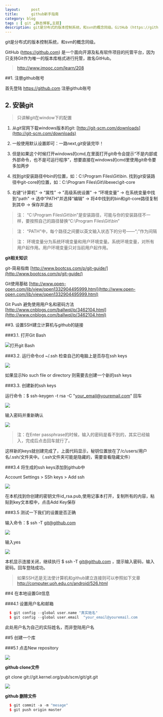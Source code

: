 ```yaml
---
layout:     post
title:      github新手指南
category: blog
tags : [ git ,静态博客,主题]
description: git是分布式的版本控制系统，和svn的概念同级。GitHub (https://github.com)  是一个面向开源及私有软件项目的托管平台，因为只支持Git作为唯一的版本库格式进行托管，故名GitHub。
---
```


git是分布式的版本控制系统，和svn的概念同级。

GitHub (https://github.com)  是一个面向开源及私有软件项目的托管平台，因为只支持Git作为唯一的版本库格式进行托管，故名GitHub。

>http://www.imooc.com/learn/208

##1. 注册github账号

首先登陆 https://github.com 注册github账号

## 2. 安装git
 
>只讲解git在window下的配置

1. 从git官网下载windows版本的git: [http://git-scm.com/downloads](http://git-scm.com/downloads)

2. 一般使用默认设置即可：一路next,git安装完毕！

3. 但是如果这个时候打开windows的cmd,在里面打开git命令会提示“不是内部或外部命令，也不是可运行程序”，想要直接在windows的cmd里使用git命令要多加两步

4. 找到git安装路径中bin的位置，如：C:\Program Files\Git\bin.  找到git安装路径中git-core的位置，如：C:\Program Files\Git\libexec\git-core

5. 右键“计算机” -> “属性” -> "高级系统设置" -> “环境变量” -> 在系统变量中找到"path" -> 选中"PATH"并选择“编辑” -> 将4中找到的bin和git-core路径复制到其中 -> 保存并退出

> 注： “C:\Program Files\Git\bin”是安装路径，可能与你的安装路径不一样，要按照自己的路径替换“C:\Program Files\Git\bin”

> 注： “PATH”中，每个路径之间要以英文输入状态下的分号——“;”作为间隔

> 注： 环境变量分为系统环境变量和用户环境变量。系统环境变量，对所有用户起作用。用户环境变量只对当前用户起作用。

**git相关知识**

 git-简易指南 [http://www.bootcss.com/p/git-guide/](http://www.bootcss.com/p/git-guide/)
 
 Git使用基础 [http://www.open-open.com/lib/view/open1332904495999.html](http://www.open-open.com/lib/view/open1332904495999.html)

 Git Push 避免使用用户名和密码方法 [http://www.cnblogs.com/ballwql/p/3462104.html](http://www.cnblogs.com/ballwql/p/3462104.html)

##3. 设置SSH建立计算机与github的链接

###3.1. 打开Git Bash

![打开git Bash](https://raw.githubusercontent.com/AsiaFE/weekly-meeting/master/%E8%B5%84%E6%BA%90%E5%BA%93/20141106/01.png)

###3.2. 运行命令cd ~/.ssh 检查自己的电脑上是否存在ssh keys

![](https://raw.githubusercontent.com/AsiaFE/weekly-meeting/master/%E8%B5%84%E6%BA%90%E5%BA%93/20141106/02.png)

如果显示No such file or directory 则需要去创建一个新的ssh keys

###3.3. 创建新的ssh keys 

运行命令：$ ssh-keygen -t rsa -C "your_email@youremail.com"  回车

![](https://raw.githubusercontent.com/AsiaFE/weekly-meeting/master/%E8%B5%84%E6%BA%90%E5%BA%93/20141106/03.png)

输入密码并重新确认

![](https://raw.githubusercontent.com/AsiaFE/weekly-meeting/master/%E8%B5%84%E6%BA%90%E5%BA%93/20141106/04.png)

 > 注：在Enter passphrase的时候，输入的密码是看不到的，其实已经输入，完成后点击回车就行了。

这样新的keys就创建完成了，上面代码显示，秘钥位置放在了/c/users/用户名/.ssh/文件夹中。（.ssh文件夹可能是隐藏的，需要查看隐藏文件）

###3.4 将生成的ssh keys添加到github中

Account Settings > SSh keys > Add ssh

![](https://raw.githubusercontent.com/AsiaFE/weekly-meeting/master/%E8%B5%84%E6%BA%90%E5%BA%93/20141106/05.png)

在本机找到你创建的密钥文件id_rsa.pub,使用记事本打开，复制所有的内容，粘贴到key文本框中，点击Add Key保存

###3.5 测试一下我们的设置是否正确

输入命令：$ ssh -T git@github.com

![](https://raw.githubusercontent.com/AsiaFE/weekly-meeting/master/%E8%B5%84%E6%BA%90%E5%BA%93/20141106/06.png)

输入yes

![](https://raw.githubusercontent.com/AsiaFE/weekly-meeting/master/%E8%B5%84%E6%BA%90%E5%BA%93/20141106/07.png)

本机显示连接关闭，继续执行 $ ssh -T git@github.com ，提示输入密码，输入密码。回车登陆成功。

> 如果SSH还是无法使计算机和github建立连接则可以参照如下文章 http://computer.uoh.edu.cn/android/526.html

##4 在本地设置Git信息

###4.1 设置用户名和邮箱

```cpp
  $ git config --global user.name "真实姓名"
  $ git config --global user.email  "your_email@youremail.com
```

此处用户名为自己的实际姓名，而非登陆用户名 

##5 创建一个库

###5.1 点击New repository

 ![](https://raw.githubusercontent.com/AsiaFE/weekly-meeting/master/%E8%B5%84%E6%BA%90%E5%BA%93/20141106/08.png)

**github clone文件**

git clone git://git.kernel.org/pub/scm/git/git.git

 ![](https://raw.githubusercontent.com/AsiaFE/weekly-meeting/master/%E8%B5%84%E6%BA%90%E5%BA%93/20141106/09.png)

**github 删除文件**

```cpp
  $ git commit -a -m "mesage"
  $ git push origin master
```






















